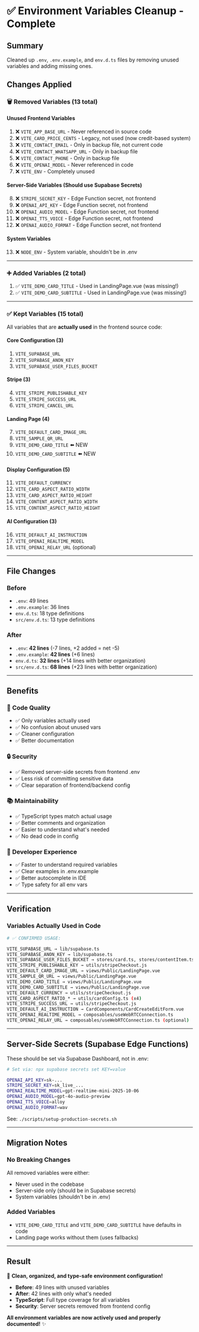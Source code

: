 # ✅ Environment Variables Cleanup - Complete

## Summary

Cleaned up `.env`, `.env.example`, and `env.d.ts` files by removing unused variables and adding missing ones.

## Changes Applied

### 🗑️ **Removed Variables (13 total)**

#### Unused Frontend Variables
1. ❌ `VITE_APP_BASE_URL` - Never referenced in source code
2. ❌ `VITE_CARD_PRICE_CENTS` - Legacy, not used (now credit-based system)
3. ❌ `VITE_CONTACT_EMAIL` - Only in backup file, not current code
4. ❌ `VITE_CONTACT_WHATSAPP_URL` - Only in backup file
5. ❌ `VITE_CONTACT_PHONE` - Only in backup file
6. ❌ `VITE_OPENAI_MODEL` - Never referenced in code
7. ❌ `VITE_ENV` - Completely unused

#### Server-Side Variables (Should use Supabase Secrets)
8. ❌ `STRIPE_SECRET_KEY` - Edge Function secret, not frontend
9. ❌ `OPENAI_API_KEY` - Edge Function secret, not frontend
10. ❌ `OPENAI_AUDIO_MODEL` - Edge Function secret, not frontend
11. ❌ `OPENAI_TTS_VOICE` - Edge Function secret, not frontend
12. ❌ `OPENAI_AUDIO_FORMAT` - Edge Function secret, not frontend

#### System Variables
13. ❌ `NODE_ENV` - System variable, shouldn't be in .env

---

### ➕ **Added Variables (2 total)**

1. ✅ `VITE_DEMO_CARD_TITLE` - Used in LandingPage.vue (was missing!)
2. ✅ `VITE_DEMO_CARD_SUBTITLE` - Used in LandingPage.vue (was missing!)

---

### ✅ **Kept Variables (15 total)**

All variables that are **actually used** in the frontend source code:

#### Core Configuration (3)
1. `VITE_SUPABASE_URL`
2. `VITE_SUPABASE_ANON_KEY`
3. `VITE_SUPABASE_USER_FILES_BUCKET`

#### Stripe (3)
4. `VITE_STRIPE_PUBLISHABLE_KEY`
5. `VITE_STRIPE_SUCCESS_URL`
6. `VITE_STRIPE_CANCEL_URL`

#### Landing Page (4)
7. `VITE_DEFAULT_CARD_IMAGE_URL`
8. `VITE_SAMPLE_QR_URL`
9. `VITE_DEMO_CARD_TITLE` ⬅️ NEW
10. `VITE_DEMO_CARD_SUBTITLE` ⬅️ NEW

#### Display Configuration (5)
11. `VITE_DEFAULT_CURRENCY`
12. `VITE_CARD_ASPECT_RATIO_WIDTH`
13. `VITE_CARD_ASPECT_RATIO_HEIGHT`
14. `VITE_CONTENT_ASPECT_RATIO_WIDTH`
15. `VITE_CONTENT_ASPECT_RATIO_HEIGHT`

#### AI Configuration (3)
16. `VITE_DEFAULT_AI_INSTRUCTION`
17. `VITE_OPENAI_REALTIME_MODEL`
18. `VITE_OPENAI_RELAY_URL` (optional)

---

## File Changes

### Before
- `.env`: 49 lines
- `.env.example`: 36 lines
- `env.d.ts`: 18 type definitions
- `src/env.d.ts`: 13 type definitions

### After
- `.env`: **42 lines** (-7 lines, +2 added = net -5)
- `.env.example`: **42 lines** (+6 lines)
- `env.d.ts`: **32 lines** (+14 lines with better organization)
- `src/env.d.ts`: **68 lines** (+23 lines with better organization)

---

## Benefits

### 🎯 **Code Quality**
- ✅ Only variables actually used
- ✅ No confusion about unused vars
- ✅ Cleaner configuration
- ✅ Better documentation

### 🔒 **Security**
- ✅ Removed server-side secrets from frontend .env
- ✅ Less risk of committing sensitive data
- ✅ Clear separation of frontend/backend config

### 📚 **Maintainability**
- ✅ TypeScript types match actual usage
- ✅ Better comments and organization
- ✅ Easier to understand what's needed
- ✅ No dead code in config

### 🚀 **Developer Experience**
- ✅ Faster to understand required variables
- ✅ Clear examples in .env.example
- ✅ Better autocomplete in IDE
- ✅ Type safety for all env vars

---

## Verification

### Variables Actually Used in Code

```bash
# ✅ CONFIRMED USAGE:

VITE_SUPABASE_URL → lib/supabase.ts
VITE_SUPABASE_ANON_KEY → lib/supabase.ts
VITE_SUPABASE_USER_FILES_BUCKET → stores/card.ts, stores/contentItem.ts
VITE_STRIPE_PUBLISHABLE_KEY → utils/stripeCheckout.js
VITE_DEFAULT_CARD_IMAGE_URL → views/Public/LandingPage.vue
VITE_SAMPLE_QR_URL → views/Public/LandingPage.vue
VITE_DEMO_CARD_TITLE → views/Public/LandingPage.vue
VITE_DEMO_CARD_SUBTITLE → views/Public/LandingPage.vue
VITE_DEFAULT_CURRENCY → utils/stripeCheckout.js
VITE_CARD_ASPECT_RATIO_* → utils/cardConfig.ts (x4)
VITE_STRIPE_SUCCESS_URL → utils/stripeCheckout.js
VITE_DEFAULT_AI_INSTRUCTION → CardComponents/CardCreateEditForm.vue
VITE_OPENAI_REALTIME_MODEL → composables/useWebRTCConnection.ts
VITE_OPENAI_RELAY_URL → composables/useWebRTCConnection.ts (optional)
```

---

## Server-Side Secrets (Supabase Edge Functions)

These should be set via Supabase Dashboard, not in .env:

```bash
# Set via: npx supabase secrets set KEY=value

OPENAI_API_KEY=sk-...
STRIPE_SECRET_KEY=sk_live_...
OPENAI_REALTIME_MODEL=gpt-realtime-mini-2025-10-06
OPENAI_AUDIO_MODEL=gpt-4o-audio-preview
OPENAI_TTS_VOICE=alloy
OPENAI_AUDIO_FORMAT=wav
```

See: `./scripts/setup-production-secrets.sh`

---

## Migration Notes

### No Breaking Changes
All removed variables were either:
- Never used in the codebase
- Server-side only (should be in Supabase secrets)
- System variables (shouldn't be in .env)

### Added Variables
- `VITE_DEMO_CARD_TITLE` and `VITE_DEMO_CARD_SUBTITLE` have defaults in code
- Landing page works without them (uses fallbacks)

---

## Result

🎉 **Clean, organized, and type-safe environment configuration!**

- **Before**: 49 lines with unused variables
- **After**: 42 lines with only what's needed
- **TypeScript**: Full type coverage for all variables
- **Security**: Server secrets removed from frontend config

**All environment variables are now actively used and properly documented!** ✨
